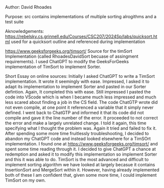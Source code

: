 Author: David Rhoades

Purpose: src contains implementations of multiple sorting alrogithms and a test suite

Aknowledgements:
https://rebelsky.cs.grinnell.edu/Courses/CSC207/2024Sp/labs/quicksort.html used for a quicksort outline and referenced during implementation

https://www.geeksforgeeks.org/timsort/  Source for the timSort Implementation (called RhoadesDavidSort becuase of assingment requirements). I used ChatGPT to modify the GeeksForGeeks implementation of TimSort to implement Sorter.

Short Essay on online sources:
Initially I asked ChatGPT to write a TimSort implementation. It wrote it seemingly with ease. Impressed, I asked it to adapt its implementation to implement Sorter and pasted in our Sorter defintion. Again, It completed this with ease. Still impressed I pasted the code into VScode which is when I became much less impressed and much less scared about finding a job in the CS field. The code ChatGTP wrote did not even compile, at one point it referenced a variable that it simply never defined. I went back to ChatGTP and informed it that its code did not compile and gave it the line number of the error. It proceeded to not correct the error and make a largely unrelated change. I told it again, this time specifying what I thought the problem was. Again it tried and failed to fix it. After spending some more time fruitlessly troubleshooting, I decided to abandon my ChatGPT code and instead looked elsewhere for a TimSOrt implementation. I found one at https://www.geeksforgeeks.org/timsort/ and spent some time reading through it. I decided to give ChatGPT a chance at redemption and asked it to modify this implementation so implement Sorter and this it was able to do. TimSort is the most advanced and difficult to implement sorting algorithm we have looked at largely becasue it contains InsertionSort and MergeSort within it. However, having already implemented both of these I am confident that, given some more time, I could implement TimSort on my own.